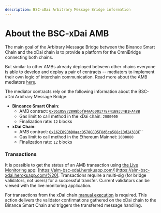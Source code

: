 ```yaml
---
description: BSC-xDai Arbitrary Message Bridge information
---
```


# About the BSC-xDai AMB

The main goal of the Arbitrary Message Bridge between the Binance Smart Chain and the xDai chain is to provide a platform for the OmniBridge connecting both chains.

But similar to other AMBs already deployed between other chains everyone is able to develop and deploy a pair of contracts -- mediators to implement their own logic of interchain communication. Read more about the AMB mediators [here](https://docs.tokenbridge.net/amb-bridge/how-to-develop-xchain-apps-by-amb).

The mediator contracts rely on the following information about the BSC-xDai Arbitrary Message Bridge:

* **Bincance Smart Chain**:
  * AMB contract: [`0x05185872898b6f94AA600177EF41B9334B1FA48B`](https://bscscan.com/address/0x05185872898b6f94AA600177EF41B9334B1FA48B)
  * Gas limit to call method in the xDai chain: `2000000`
  * Finalization rate: `12` blocks
* **xDai Chain**:
  * AMB contract: [`0x162E898bD0aacB578C8D5F8d6ca588c13d2A383F`](https://blockscout.com/xdai/mainnet/address/0x162E898bD0aacB578C8D5F8d6ca588c13d2A383F)\`\`
  * Gas limit to call method in the Ethereum Mainnet: `2000000`
  * Finalization rate: `12` blocks

### Transactions

It is possible to get the status of an AMB transaction using [the Live Monitoring app](https://docs.tokenbridge.net/about-tokenbridge/components/amb-live-monitoring-application): [https://alm-bsc-xdai.herokuapp.com/](https://alm-bsc-xdai.herokuapp.com/%20). Transactions require a multi-sig \(for bridge validators, not users\) for a successful transfer. Current validators can be viewed with the live monitoring application. 

For transactions from the xDai chain [manual execution](submit-confirmations-manually.md) is required. This action delivers the validator confirmations gathered on the xDai chain to the Binance Smart Chain and triggers the transferred message handling.

